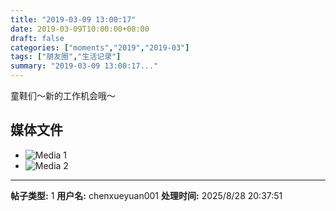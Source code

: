 ```yaml
---
title: "2019-03-09 13:00:17"
date: 2019-03-09T10:00:00+08:00
draft: false
categories: ["moments","2019","2019-03"]
tags: ["朋友圈","生活记录"]
summary: "2019-03-09 13:00:17..."
---
```


童鞋们～新的工作机会哦～

## 媒体文件

- ![Media 1](/Moments/photos/2019-03-09/201903091300170.jpg)
- ![Media 2](/Moments/photos/2019-03-09/201903091300171.jpg)

---

**帖子类型:** 1
**用户名:** chenxueyuan001
**处理时间:** 2025/8/28 20:37:51